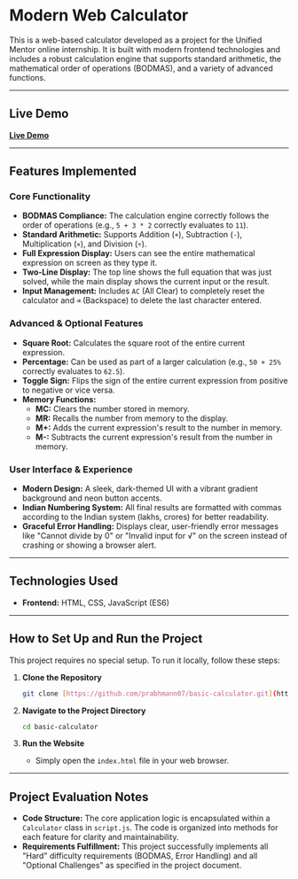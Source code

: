 # Modern Web Calculator

This is a web-based calculator developed as a project for the Unified Mentor online internship. It is built with modern frontend technologies and includes a robust calculation engine that supports standard arithmetic, the mathematical order of operations (BODMAS), and a variety of advanced functions.

---

## Live Demo

**[Live Demo](https://prabhmann07.github.io/basic-calculator/)**

---

## Features Implemented

### Core Functionality
- **BODMAS Compliance:** The calculation engine correctly follows the order of operations (e.g., `5 + 3 * 2` correctly evaluates to `11`).
- **Standard Arithmetic:** Supports Addition (`+`), Subtraction (`-`), Multiplication (`×`), and Division (`÷`).
- **Full Expression Display:** Users can see the entire mathematical expression on screen as they type it.
- **Two-Line Display:** The top line shows the full equation that was just solved, while the main display shows the current input or the result.
- **Input Management:** Includes `AC` (All Clear) to completely reset the calculator and `⌫` (Backspace) to delete the last character entered.

### Advanced & Optional Features
- **Square Root:** Calculates the square root of the entire current expression.
- **Percentage:** Can be used as part of a larger calculation (e.g., `50 + 25%` correctly evaluates to `62.5`).
- **Toggle Sign:** Flips the sign of the entire current expression from positive to negative or vice versa.
- **Memory Functions:**
    - **MC:** Clears the number stored in memory.
    - **MR:** Recalls the number from memory to the display.
    - **M+:** Adds the current expression's result to the number in memory.
    - **M-:** Subtracts the current expression's result from the number in memory.

### User Interface & Experience
- **Modern Design:** A sleek, dark-themed UI with a vibrant gradient background and neon button accents.
- **Indian Numbering System:** All final results are formatted with commas according to the Indian system (lakhs, crores) for better readability.
- **Graceful Error Handling:** Displays clear, user-friendly error messages like "Cannot divide by 0" or "Invalid input for √" on the screen instead of crashing or showing a browser alert.

---

## Technologies Used

- **Frontend:** HTML, CSS, JavaScript (ES6)

---

## How to Set Up and Run the Project

This project requires no special setup. To run it locally, follow these steps:

1.  **Clone the Repository**
    ```bash
    git clone [https://github.com/prabhmann07/basic-calculator.git](https://github.com/prabhmann07/basic-calculator.git)
    ```

2.  **Navigate to the Project Directory**
    ```bash
    cd basic-calculator
    ```

3.  **Run the Website**
    -   Simply open the `index.html` file in your web browser.

---

## Project Evaluation Notes

-   **Code Structure:** The core application logic is encapsulated within a `Calculator` class in `script.js`. The code is organized into methods for each feature for clarity and maintainability.
-   **Requirements Fulfillment:** This project successfully implements all "Hard" difficulty requirements (BODMAS, Error Handling) and all "Optional Challenges" as specified in the project document.
